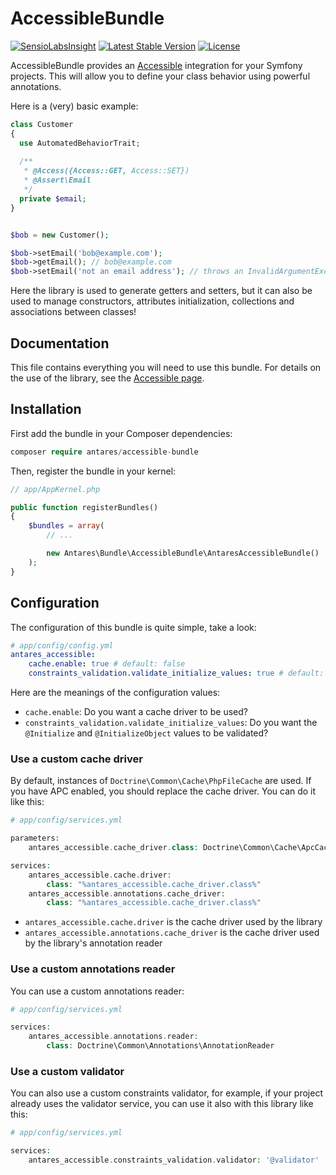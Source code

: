 # AccessibleBundle

[![SensioLabsInsight](https://insight.sensiolabs.com/projects/14520d55-b261-4493-be8a-dae6acde74a6/mini.png)](https://insight.sensiolabs.com/projects/14520d55-b261-4493-be8a-dae6acde74a6)
[![Latest Stable Version](https://poser.pugx.org/antares/accessible-bundle/v/stable)](https://packagist.org/packages/antares/accessible-bundle)
[![License](https://poser.pugx.org/antares/accessible/license)](https://packagist.org/packages/antares/accessible-bundle)

AccessibleBundle provides an [Accessible](https://github.com/antares993/Accessible) integration for your Symfony projects. This will allow you to define your class behavior using powerful annotations.

Here is a (very) basic example:

```php
class Customer
{
  use AutomatedBehaviorTrait;
  
  /**
   * @Access({Access::GET, Access::SET})
   * @Assert\Email
   */
  private $email;
}


$bob = new Customer();

$bob->setEmail('bob@example.com');
$bob->getEmail(); // bob@example.com
$bob->setEmail('not an email address'); // throws an InvalidArgumentException
```

Here the library is used to generate getters and setters, but it can also be used to manage constructors, attributes initialization, collections and associations between classes!

## Documentation

This file contains everything you will need to use this bundle. For details on the use of the library, see the [Accessible page](https://github.com/antares993/Accessible).

## Installation

First add the bundle in your Composer dependencies:

```php
composer require antares/accessible-bundle
```

Then, register the bundle in your kernel:

```php
// app/AppKernel.php

public function registerBundles()
{
    $bundles = array(
        // ...

        new Antares\Bundle\AccessibleBundle\AntaresAccessibleBundle()
    );
}
```

## Configuration

The configuration of this bundle is quite simple, take a look:

```yaml
# app/config/config.yml
antares_accessible:
    cache.enable: true # default: false
    constraints_validation.validate_initialize_values: true # default: %kernel.debug%
```

Here are the meanings of the configuration values:
- `cache.enable`: Do you want a cache driver to be used?
- `constraints_validation.validate_initialize_values`: Do you want the `@Initialize` and `@InitializeObject` values to be validated?

### Use a custom cache driver

By default, instances of `Doctrine\Common\Cache\PhpFileCache` are used. If you have APC enabled, you should replace the cache driver. You can do it like this:

```php
# app/config/services.yml

parameters:
    antares_accessible.cache_driver.class: Doctrine\Common\Cache\ApcCache

services:
    antares_accessible.cache.driver:
        class: "%antares_accessible.cache_driver.class%"
    antares_accessible.annotations.cache_driver:
        class: "%antares_accessible.cache_driver.class%"
```

- `antares_accessible.cache.driver` is the cache driver used by the library
- `antares_accessible.annotations.cache_driver` is the cache driver used by the library's annotation reader

### Use a custom annotations reader

You can use a custom annotations reader:

```php
# app/config/services.yml

services:
    antares_accessible.annotations.reader:
        class: Doctrine\Common\Annotations\AnnotationReader
```

### Use a custom validator

You can also use a custom constraints validator, for example, if your project already uses the validator service, you can use it also with this library like this:

```php
# app/config/services.yml

services:
    antares_accessible.constraints_validation.validator: '@validator'
```
